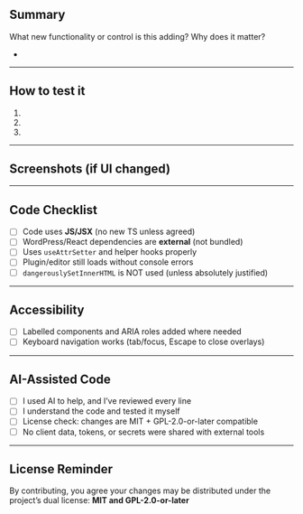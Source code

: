 <!-- Feature PR Template -->

## Summary

What new functionality or control is this adding? Why does it matter?

-

---

## How to test it

1.
2.
3.

---

## Screenshots (if UI changed)

<!-- Drop screenshots or GIFs if applicable -->

---

## Code Checklist

- [ ] Code uses **JS/JSX** (no new TS unless agreed)
- [ ] WordPress/React dependencies are **external** (not bundled)
- [ ] Uses `useAttrSetter` and helper hooks properly
- [ ] Plugin/editor still loads without console errors
- [ ] `dangerouslySetInnerHTML` is NOT used (unless absolutely justified)

---

## Accessibility

- [ ] Labelled components and ARIA roles added where needed
- [ ] Keyboard navigation works (tab/focus, Escape to close overlays)

---

## AI-Assisted Code

- [ ] I used AI to help, and I’ve reviewed every line
- [ ] I understand the code and tested it myself
- [ ] License check: changes are MIT + GPL-2.0-or-later compatible
- [ ] No client data, tokens, or secrets were shared with external tools

---

## License Reminder

By contributing, you agree your changes may be distributed under the project’s dual license: **MIT and GPL-2.0-or-later**
